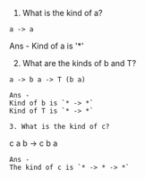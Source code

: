 1. What is the kind of a?

```
a -> a
```

Ans -
Kind of a is '\*'

2. What are the kinds of b and T?

```
a -> b a -> T (b a)

Ans -
Kind of b is `* -> *`
Kind of T is `* -> *`

3. What is the kind of c?
```

c a b -> c b a

```
Ans -
The kind of c is `* -> * -> *`
```
